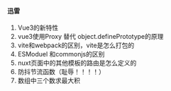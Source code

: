 #### 迅雷
1. Vue3的新特性
2. vue3使用Proxy 替代 object.definePrototype的原理
3. vite和webpack的区别，vite是怎么打包的
4. ESModuel  和commonjs的区别
5. nuxt页面中的其他模板的路由是怎么定义的
7. 防抖节流函数（耻辱！！！！）
8. 数组中三个数求最大积